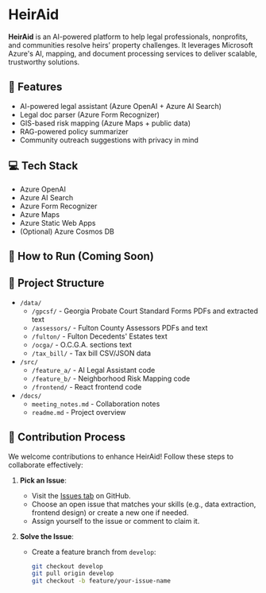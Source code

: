 # HeirAid

**HeirAid** is an AI-powered platform to help legal professionals, nonprofits, and communities resolve heirs’ property challenges. It leverages Microsoft Azure's AI, mapping, and document processing services to deliver scalable, trustworthy solutions.

## 🌟 Features

- AI-powered legal assistant (Azure OpenAI + Azure AI Search)
- Legal doc parser (Azure Form Recognizer)
- GIS-based risk mapping (Azure Maps + public data)
- RAG-powered policy summarizer
- Community outreach suggestions with privacy in mind

## 💻 Tech Stack

- Azure OpenAI
- Azure AI Search
- Azure Form Recognizer
- Azure Maps
- Azure Static Web Apps
- (Optional) Azure Cosmos DB

## 🚀 How to Run (Coming Soon)

## 📁 Project Structure

- `/data/`  
  - `/gpcsf/` - Georgia Probate Court Standard Forms PDFs and extracted text  
  - `/assessors/` - Fulton County Assessors PDFs and text  
  - `/fulton/` - Fulton Decedents' Estates text  
  - `/ocga/` - O.C.G.A. sections text  
  - `/tax_bill/` - Tax bill CSV/JSON data  
- `/src/`  
  - `/feature_a/` - AI Legal Assistant code  
  - `/feature_b/` - Neighborhood Risk Mapping code  
  - `/frontend/` - React frontend code  
- `/docs/`  
  - `meeting_notes.md` - Collaboration notes  
  - `readme.md` - Project overview  

## 🤝 Contribution Process

We welcome contributions to enhance HeirAid! Follow these steps to collaborate effectively:

1. **Pick an Issue**:  
   - Visit the [Issues tab](https://github.com/your-username/heir-aid/issues) on GitHub.  
   - Choose an open issue that matches your skills (e.g., data extraction, frontend design) or create a new one if needed.  
   - Assign yourself to the issue or comment to claim it.

2. **Solve the Issue**:  
   - Create a feature branch from `develop`:  
     ```bash
     git checkout develop
     git pull origin develop
     git checkout -b feature/your-issue-name
